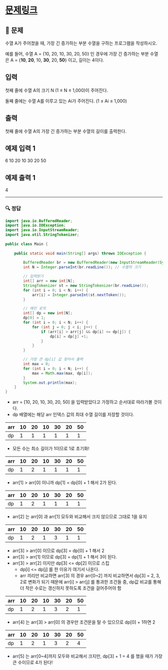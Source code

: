 # [문제링크]()

## 📝 문제

수열 A가 주어졌을 때, 가장 긴 증가하는 부분 수열을 구하는 프로그램을 작성하시오.

예를 들어, 수열 A = {10, 20, 10, 30, 20, 50} 인 경우에 가장 긴 증가하는 부분 수열은 A = {**10**, **20**, 10, **30**, 20, **50**} 이고, 길이는 4이다.

## 입력

첫째 줄에 수열 A의 크기 N (1 ≤ N ≤ 1,000)이 주어진다.

둘째 줄에는 수열 A를 이루고 있는 Ai가 주어진다. (1 ≤ Ai ≤ 1,000)

## 출력

첫째 줄에 수열 A의 가장 긴 증가하는 부분 수열의 길이를 출력한다.

## 예제 입력 1

6
10 20 10 30 20 50

## 예제 출력 1

4


---

### 🔍 정답

```java
import java.io.BufferedReader;  
import java.io.IOException;  
import java.io.InputStreamReader;  
import java.util.StringTokenizer;  
  
public class Main {  
  
    public static void main(String[] args) throws IOException {  
  
        BufferedReader br = new BufferedReader(new InputStreamReader(System.in));  
        int N = Integer.parseInt(br.readLine()); // 수열의 크기  

		// 입력받기
        int[] arr = new int[N];  
        StringTokenizer st = new StringTokenizer(br.readLine());  
        for (int i = 0; i < N; i++) {  
            arr[i] = Integer.parseInt(st.nextToken());  
        }  

		// 메인 로직
        int[] dp = new int[N];  
        dp[0] = 1;  
        for (int i = 0; i < N; i++) {  
            for (int j = 0; j < i; j++) {  
                if (arr[i] > arr[j] && dp[i] <= dp[j]) {  
                    dp[i] = dp[j] +1;  
                }  
            }  
        }

		// 가장 큰 dp[i] 값 찾아서 출력
        int max = 0;  
        for (int i = 0; i < N; i++) {  
            max = Math.max(max, dp[i]);  
        }  
        System.out.println(max);  
    }  
}
```
- arr = [10, 20, 10, 30, 20, 50] 을 입력받았다고 가정하고 순서대로 따라가볼 것이다.
- dp 배열에는 해당 arr 인덱스 값의 최대 수열 길이를 저장할 것이다.

| arr | 10  | 20  | 10  | 30  | 20  | 50  |
|:--- |:--- |:--- |:--- |:--- |:--- |:--- |
| dp  | 1   | 1   | 1   | 1   | 1   | 1   | 

- 모든 수는 최소 길이가 1이므로 1로 초기화!

| arr | 10  | 20  | 10  | 30  | 20  | 50  |
|:--- |:--- |:--- |:--- |:--- |:--- |:--- |
| dp  | 1   | 2   | 1   | 1   | 1   | 1   |

- arr[1] > arr[0] 이니까 dp[1] = dp[0] + 1 해서 2가 된다.

| arr | 10  | 20  | 10  | 30  | 20  | 50  |
|:--- |:--- |:--- |:--- |:--- |:--- |:--- |
| dp  | 1   | 2   | 1   | 1   | 1   | 1   |

- arr[2] 는 arr[0] 과 arr[1] 모두와 비교해서 크지 않으므로 그대로 1을 유지

| arr | 10  | 20  | 10  | 30  | 20  | 50  |
|:--- |:--- |:--- |:--- |:--- |:--- |:--- |
| dp  | 1   | 2   | 1   | 3   | 1   | 1   |

- arr[3] > arr[0] 이므로 dp[3] = dp[0] + 1 해서 2
- arr[3] > arr[1] 이므로 dp[3] = dp[1] + 1 해서 3이 된다.
- arr[3] > arr[2] 이지만 dp[3] <= dp[2] 이므로 스킵
	- dp[i] <= dp[j] 를 한 이유가 여기서 나온다.
	- arr 끼리만 비교하면 arr[3] 의 경우 arr[0~2] 까지 비교하면서 dp[3] = 2, 3, 2로 변화가 되기 때문에 arr[i] > arr[j] 를 통과한 조건들 중, dp값 비교를 통해 더 작은 수로는 갱신하지 못하도록 조건을 걸어주어야 함


| arr | 10  | 20  | 10  | 30  | 20  | 50  |
|:--- |:--- |:--- |:--- |:--- |:--- |:--- |
| dp  | 1   | 2   | 1   | 3   | 2   | 1   |

- arr[4] 는 arr[3] >  arr[0] 의 경우만 조건문을 탈 수 있으므로 dp[0] + 1하면 2


| arr | 10  | 20  | 10  | 30  | 20  | 50  |
|:--- |:--- |:--- |:--- |:--- |:--- |:--- |
| dp  | 1   | 2   | 1   | 3   | 2   | 4   |

- arr[5] 는 arr[0~4]까지 모두와 비교해서  크지만, dp[3] + 1 = 4 를 했을 때가 가장 큰 수이므로 4가 된다!